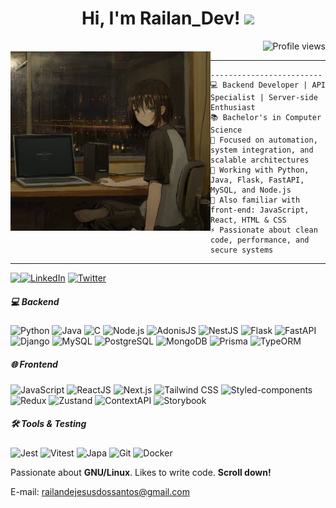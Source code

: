 <h1 align="center">
Hi, I'm Railan_Dev!
<img src="https://media.giphy.com/media/hvRJCLFzcasrR4ia7z/giphy.gif" width="30">
</h1>

<img src="https://gpvc.arturio.dev/I-am-vishalmaurya" alt="Profile views" align='right'/>
<br/>

<img align="left" src="https://github.com/I-am-vishalmaurya/I-am-vishalmaurya/blob/main/cropped_image.png" alt="Unfortunately I didn't find the author of the pic, feel free to open a pull request if found" width="320" />
<hr>

```
-------------------------
💻 Backend Developer | API Specialist | Server-side Enthusiast  
📚 Bachelor's in Computer Science  
📝 Focused on automation, system integration, and scalable architectures  
🔭 Working with Python, Java, Flask, FastAPI, MySQL, and Node.js  
🌟 Also familiar with front-end: JavaScript, React, HTML & CSS  
⚡ Passionate about clean code, performance, and secure systems
```
<hr>


<img align="left" src="https://orhun.dev/img/crow.png">

[![LinkedIn](https://img.shields.io/badge/LinkedIn-Railan%20de%20Jesus%20dos%20Santos-0077B5?style=flat-square&logo=linkedin&logoColor=white)](https://www.linkedin.com/in/railan-de-jesus-dos-santos-1101042a7/)
[![Twitter](https://img.shields.io/badge/Twitter-@RailanSant71801-1DA1F2?style=flat-square&logo=twitter&logoColor=white)](https://x.com/RailanSant71801)

##### 💻 Backend

![Python](https://img.shields.io/badge/-Python-3776AB?style=flat&logo=python)
![Java](https://img.shields.io/badge/-Java-007396?style=flat&logo=java)
![C](https://img.shields.io/badge/-C-00599C?style=flat&logo=c)
![Node.js](https://img.shields.io/badge/-Node.js-339933?style=flat&logo=node.js)
![AdonisJS](https://img.shields.io/badge/-AdonisJS-CC2B5E?style=flat&logo=adonisjs)
![NestJS](https://img.shields.io/badge/-NestJS-E0234E?style=flat&logo=nestjs)
![Flask](https://img.shields.io/badge/-Flask-000000?style=flat&logo=flask)
![FastAPI](https://img.shields.io/badge/-FastAPI-009688?style=flat&logo=fastapi)
![Django](https://img.shields.io/badge/-Django-092E20?style=flat&logo=django)
![MySQL](https://img.shields.io/badge/-MySQL-4479A1?style=flat&logo=mysql)
![PostgreSQL](https://img.shields.io/badge/-PostgreSQL-336791?style=flat&logo=postgresql)
![MongoDB](https://img.shields.io/badge/-MongoDB-47A248?style=flat&logo=mongodb)
![Prisma](https://img.shields.io/badge/-Prisma-2D3748?style=flat&logo=prisma)
![TypeORM](https://img.shields.io/badge/-TypeORM-000000?style=flat&logo=typeorm)

##### 🌐 Frontend

![JavaScript](https://img.shields.io/badge/-JavaScript-F7DF1E?style=flat&logo=javascript)
![ReactJS](https://img.shields.io/badge/-ReactJS-61DAFB?style=flat&logo=react)
![Next.js](https://img.shields.io/badge/-Next.js-000000?style=flat&logo=next.js)
![Tailwind CSS](https://img.shields.io/badge/-Tailwind%20CSS-06B6D4?style=flat&logo=tailwind-css)
![Styled-components](https://img.shields.io/badge/-Styled--components-DB7093?style=flat&logo=styled-components)
![Redux](https://img.shields.io/badge/-Redux-764ABC?style=flat&logo=redux)
![Zustand](https://img.shields.io/badge/-Zustand-000000?style=flat)
![ContextAPI](https://img.shields.io/badge/-ContextAPI-000000?style=flat)
![Storybook](https://img.shields.io/badge/-Storybook-FF4785?style=flat&logo=storybook)

##### 🛠️ Tools & Testing

![Jest](https://img.shields.io/badge/-Jest-C21325?style=flat&logo=jest)
![Vitest](https://img.shields.io/badge/-Vitest-000000?style=flat)
![Japa](https://img.shields.io/badge/-Japa-000000?style=flat)
![Git](https://img.shields.io/badge/-Git-F05032?style=flat&logo=git)
![Docker](https://img.shields.io/badge/-Docker-2496ED?style=flat&logo=docker)

Passionate about **GNU/Linux**. Likes to write code. **Scroll down!**  

E-mail: railandejesusdossantos@gmail.com

